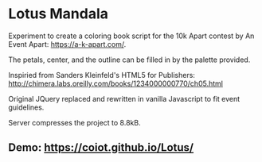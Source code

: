 # Lotus Mandala

Experiment to create a coloring book script for the 10k Apart contest by An Event Apart: https://a-k-apart.com/. 

The petals, center, and the outline can be filled in by the palette provided.  

Inspiried from Sanders Kleinfeld's HTML5 for Publishers: http://chimera.labs.oreilly.com/books/1234000000770/ch05.html

Original JQuery replaced and rewritten in vanilla Javascript to fit event guidelines.

Server compresses the project to 8.8kB.

## Demo: https://coiot.github.io/Lotus/

